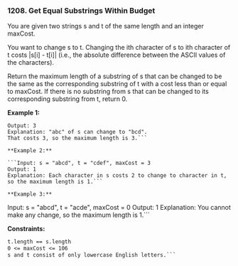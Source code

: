 ### 1208. Get Equal Substrings Within Budget

You are given two strings s and t of the same length and an integer maxCost.

You want to change s to t. Changing the ith character of s to ith character of t costs |s[i] - t[i]| (i.e., the absolute difference between the ASCII values of the characters).

Return the maximum length of a substring of s that can be changed to be the same as the corresponding substring of t with a cost less than or equal to maxCost. If there is no substring from s that can be changed to its corresponding substring from t, return 0.

 

**Example 1:**

```Input: s = "abcd", t = "bcdf", maxCost = 3
Output: 3
Explanation: "abc" of s can change to "bcd".
That costs 3, so the maximum length is 3.```

**Example 2:**

```Input: s = "abcd", t = "cdef", maxCost = 3
Output: 1
Explanation: Each character in s costs 2 to change to character in t,  so the maximum length is 1.```

**Example 3:**
```
Input: s = "abcd", t = "acde", maxCost = 0
Output: 1
Explanation: You cannot make any change, so the maximum length is 1.```
 

**Constraints:**

```1 <= s.length <= 105
t.length == s.length
0 <= maxCost <= 106
s and t consist of only lowercase English letters.```